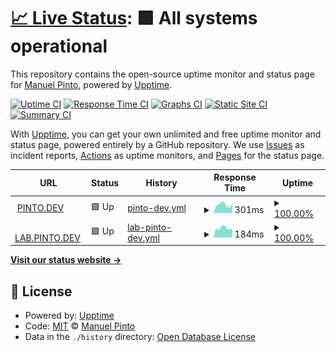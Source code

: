 # [📈 Live Status](https://status.pinto.dev): <!--live status--> **🟩 All systems operational**

This repository contains the open-source uptime monitor and status page for [Manuel Pinto](manuel.pinto.dev), powered by [Upptime](https://github.com/upptime/upptime).

[![Uptime CI](https://github.com/P1N2O/dev-pinto-status/workflows/Uptime%20CI/badge.svg)](https://github.com/P1N2O/dev-pinto-status/actions?query=workflow%3A%22Uptime+CI%22)
[![Response Time CI](https://github.com/P1N2O/dev-pinto-status/workflows/Response%20Time%20CI/badge.svg)](https://github.com/P1N2O/dev-pinto-status/actions?query=workflow%3A%22Response+Time+CI%22)
[![Graphs CI](https://github.com/P1N2O/dev-pinto-status/workflows/Graphs%20CI/badge.svg)](https://github.com/P1N2O/dev-pinto-status/actions?query=workflow%3A%22Graphs+CI%22)
[![Static Site CI](https://github.com/P1N2O/dev-pinto-status/workflows/Static%20Site%20CI/badge.svg)](https://github.com/P1N2O/dev-pinto-status/actions?query=workflow%3A%22Static+Site+CI%22)
[![Summary CI](https://github.com/P1N2O/dev-pinto-status/workflows/Summary%20CI/badge.svg)](https://github.com/P1N2O/dev-pinto-status/actions?query=workflow%3A%22Summary+CI%22)

With [Upptime](https://upptime.js.org), you can get your own unlimited and free uptime monitor and status page, powered entirely by a GitHub repository. We use [Issues](https://github.com/P1N2O/dev-pinto-status/issues) as incident reports, [Actions](https://github.com/P1N2O/dev-pinto-status/actions) as uptime monitors, and [Pages](https://status.pinto.dev) for the status page.

<!--start: status pages-->
<!-- This summary is generated by Upptime (https://github.com/upptime/upptime) -->
<!-- Do not edit this manually, your changes will be overwritten -->
<!-- prettier-ignore -->
| URL | Status | History | Response Time | Uptime |
| --- | ------ | ------- | ------------- | ------ |
| <img alt="" src="https://favicons.githubusercontent.com/pinto.dev" height="13"> [PINTO.DEV](https://pinto.dev) | 🟩 Up | [pinto-dev.yml](https://github.com/P1N2O/dev-pinto-status/commits/HEAD/history/pinto-dev.yml) | <details><summary><img alt="Response time graph" src="./graphs/pinto-dev/response-time-week.png" height="20"> 301ms</summary><br><a href="https://status.pinto.dev/history/pinto-dev"><img alt="Response time 429" src="https://img.shields.io/endpoint?url=https%3A%2F%2Fraw.githubusercontent.com%2FP1N2O%2Fdev-pinto-status%2FHEAD%2Fapi%2Fpinto-dev%2Fresponse-time.json"></a><br><a href="https://status.pinto.dev/history/pinto-dev"><img alt="24-hour response time 320" src="https://img.shields.io/endpoint?url=https%3A%2F%2Fraw.githubusercontent.com%2FP1N2O%2Fdev-pinto-status%2FHEAD%2Fapi%2Fpinto-dev%2Fresponse-time-day.json"></a><br><a href="https://status.pinto.dev/history/pinto-dev"><img alt="7-day response time 301" src="https://img.shields.io/endpoint?url=https%3A%2F%2Fraw.githubusercontent.com%2FP1N2O%2Fdev-pinto-status%2FHEAD%2Fapi%2Fpinto-dev%2Fresponse-time-week.json"></a><br><a href="https://status.pinto.dev/history/pinto-dev"><img alt="30-day response time 374" src="https://img.shields.io/endpoint?url=https%3A%2F%2Fraw.githubusercontent.com%2FP1N2O%2Fdev-pinto-status%2FHEAD%2Fapi%2Fpinto-dev%2Fresponse-time-month.json"></a><br><a href="https://status.pinto.dev/history/pinto-dev"><img alt="1-year response time 429" src="https://img.shields.io/endpoint?url=https%3A%2F%2Fraw.githubusercontent.com%2FP1N2O%2Fdev-pinto-status%2FHEAD%2Fapi%2Fpinto-dev%2Fresponse-time-year.json"></a></details> | <details><summary><a href="https://status.pinto.dev/history/pinto-dev">100.00%</a></summary><a href="https://status.pinto.dev/history/pinto-dev"><img alt="All-time uptime 100.00%" src="https://img.shields.io/endpoint?url=https%3A%2F%2Fraw.githubusercontent.com%2FP1N2O%2Fdev-pinto-status%2FHEAD%2Fapi%2Fpinto-dev%2Fuptime.json"></a><br><a href="https://status.pinto.dev/history/pinto-dev"><img alt="24-hour uptime 100.00%" src="https://img.shields.io/endpoint?url=https%3A%2F%2Fraw.githubusercontent.com%2FP1N2O%2Fdev-pinto-status%2FHEAD%2Fapi%2Fpinto-dev%2Fuptime-day.json"></a><br><a href="https://status.pinto.dev/history/pinto-dev"><img alt="7-day uptime 100.00%" src="https://img.shields.io/endpoint?url=https%3A%2F%2Fraw.githubusercontent.com%2FP1N2O%2Fdev-pinto-status%2FHEAD%2Fapi%2Fpinto-dev%2Fuptime-week.json"></a><br><a href="https://status.pinto.dev/history/pinto-dev"><img alt="30-day uptime 100.00%" src="https://img.shields.io/endpoint?url=https%3A%2F%2Fraw.githubusercontent.com%2FP1N2O%2Fdev-pinto-status%2FHEAD%2Fapi%2Fpinto-dev%2Fuptime-month.json"></a><br><a href="https://status.pinto.dev/history/pinto-dev"><img alt="1-year uptime 100.00%" src="https://img.shields.io/endpoint?url=https%3A%2F%2Fraw.githubusercontent.com%2FP1N2O%2Fdev-pinto-status%2FHEAD%2Fapi%2Fpinto-dev%2Fuptime-year.json"></a></details>
| <img alt="" src="https://favicons.githubusercontent.com/lab.pinto.dev" height="13"> [LAB.PINTO.DEV](https://lab.pinto.dev) | 🟩 Up | [lab-pinto-dev.yml](https://github.com/P1N2O/dev-pinto-status/commits/HEAD/history/lab-pinto-dev.yml) | <details><summary><img alt="Response time graph" src="./graphs/lab-pinto-dev/response-time-week.png" height="20"> 184ms</summary><br><a href="https://status.pinto.dev/history/lab-pinto-dev"><img alt="Response time 205" src="https://img.shields.io/endpoint?url=https%3A%2F%2Fraw.githubusercontent.com%2FP1N2O%2Fdev-pinto-status%2FHEAD%2Fapi%2Flab-pinto-dev%2Fresponse-time.json"></a><br><a href="https://status.pinto.dev/history/lab-pinto-dev"><img alt="24-hour response time 147" src="https://img.shields.io/endpoint?url=https%3A%2F%2Fraw.githubusercontent.com%2FP1N2O%2Fdev-pinto-status%2FHEAD%2Fapi%2Flab-pinto-dev%2Fresponse-time-day.json"></a><br><a href="https://status.pinto.dev/history/lab-pinto-dev"><img alt="7-day response time 184" src="https://img.shields.io/endpoint?url=https%3A%2F%2Fraw.githubusercontent.com%2FP1N2O%2Fdev-pinto-status%2FHEAD%2Fapi%2Flab-pinto-dev%2Fresponse-time-week.json"></a><br><a href="https://status.pinto.dev/history/lab-pinto-dev"><img alt="30-day response time 236" src="https://img.shields.io/endpoint?url=https%3A%2F%2Fraw.githubusercontent.com%2FP1N2O%2Fdev-pinto-status%2FHEAD%2Fapi%2Flab-pinto-dev%2Fresponse-time-month.json"></a><br><a href="https://status.pinto.dev/history/lab-pinto-dev"><img alt="1-year response time 205" src="https://img.shields.io/endpoint?url=https%3A%2F%2Fraw.githubusercontent.com%2FP1N2O%2Fdev-pinto-status%2FHEAD%2Fapi%2Flab-pinto-dev%2Fresponse-time-year.json"></a></details> | <details><summary><a href="https://status.pinto.dev/history/lab-pinto-dev">100.00%</a></summary><a href="https://status.pinto.dev/history/lab-pinto-dev"><img alt="All-time uptime 100.00%" src="https://img.shields.io/endpoint?url=https%3A%2F%2Fraw.githubusercontent.com%2FP1N2O%2Fdev-pinto-status%2FHEAD%2Fapi%2Flab-pinto-dev%2Fuptime.json"></a><br><a href="https://status.pinto.dev/history/lab-pinto-dev"><img alt="24-hour uptime 100.00%" src="https://img.shields.io/endpoint?url=https%3A%2F%2Fraw.githubusercontent.com%2FP1N2O%2Fdev-pinto-status%2FHEAD%2Fapi%2Flab-pinto-dev%2Fuptime-day.json"></a><br><a href="https://status.pinto.dev/history/lab-pinto-dev"><img alt="7-day uptime 100.00%" src="https://img.shields.io/endpoint?url=https%3A%2F%2Fraw.githubusercontent.com%2FP1N2O%2Fdev-pinto-status%2FHEAD%2Fapi%2Flab-pinto-dev%2Fuptime-week.json"></a><br><a href="https://status.pinto.dev/history/lab-pinto-dev"><img alt="30-day uptime 100.00%" src="https://img.shields.io/endpoint?url=https%3A%2F%2Fraw.githubusercontent.com%2FP1N2O%2Fdev-pinto-status%2FHEAD%2Fapi%2Flab-pinto-dev%2Fuptime-month.json"></a><br><a href="https://status.pinto.dev/history/lab-pinto-dev"><img alt="1-year uptime 100.00%" src="https://img.shields.io/endpoint?url=https%3A%2F%2Fraw.githubusercontent.com%2FP1N2O%2Fdev-pinto-status%2FHEAD%2Fapi%2Flab-pinto-dev%2Fuptime-year.json"></a></details>

<!--end: status pages-->

[**Visit our status website →**](https://status.pinto.dev)

## 📄 License

- Powered by: [Upptime](https://github.com/upptime/upptime)
- Code: [MIT](./LICENSE) © [Manuel Pinto](manuel.pinto.dev)
- Data in the `./history` directory: [Open Database License](https://opendatacommons.org/licenses/odbl/1-0/)
